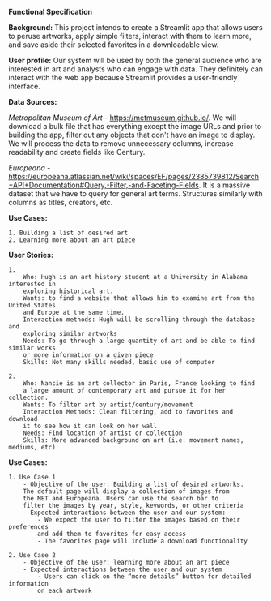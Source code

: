 **Functional Specification**

**Background:** This project intends to create a Streamlit app that allows users to peruse artworks, apply simple filters, interact with them to learn more, and save aside their selected favorites in a downloadable view.  

**User profile:**  Our system will be used by both the general audience who are interested in art and analysts who can engage with data. They definitely can interact with the web app because Streamlit provides a user-friendly interface.

**Data Sources:**

_Metropolitan Museum of Art_ - https://metmuseum.github.io/. 
We will download a bulk file that has everything except the image URLs and prior to building the app, filter out any objects that don't have an image to display. We will process the data to remove unnecessary columns, increase readability and create fields like Century.
    
_Europeana_ - https://europeana.atlassian.net/wiki/spaces/EF/pages/2385739812/Search+API+Documentation#Query,-Filter,-and-Faceting-Fields. It is a massive dataset that we have to query for general art terms. Structures similarly with columns as titles, creators, etc.

**Use Cases:**

    1. Building a list of desired art
    2. Learning more about an art piece    
    
**User Stories:**

    1. 
        Who: Hugh is an art history student at a University in Alabama interested in  
        exploring historical art.  
        Wants: to find a website that allows him to examine art from the United States  
        and Europe at the same time.    
        Interaction methods: Hugh will be scrolling through the database and  
        exploring similar artworks  
        Needs: To go through a large quantity of art and be able to find similar works  
        or more information on a given piece  
        Skills: Not many skills needed, basic use of computer  
        
    2.   
        Who: Nancie is an art collector in Paris, France looking to find  
        a large amount of contemporary art and pursue it for her collection.  
        Wants: To filter art by artist/century/movement  
        Interaction Methods: Clean filtering, add to favorites and download  
        it to see how it can look on her wall  
        Needs: Find location of artist or collection  
        Skills: More advanced background on art (i.e. movement names, mediums, etc)   

**Use Cases:**

    1. Use Case 1 
        - Objective of the user: Building a list of desired artworks. 
        The default page will display a collection of images from  
        the MET and Europeana. Users can use the search bar to  
        filter the images by year, style, keywords, or other criteria  
        - Expected interactions between the user and our system:  
            - We expect the user to filter the images based on their preferences  
            and add them to favorites for easy access  
            - The favorites page will include a download functionality  
            
    2. Use Case 2
        - Objective of the user: learning more about an art piece  
        - Expected interactions between the user and our system  
            - Users can click on the “more details” button for detailed information  
            on each artwork  
